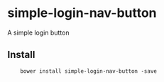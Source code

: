 # simple-login-nav-button

A simple login button

## Install

		bower install simple-login-nav-button -save
